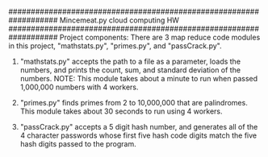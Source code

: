 ###################################################################
Mincemeat.py cloud computing HW
###################################################################
Project components: 
    There are 3 map reduce code modules in this project, "mathstats.py", "primes.py", and "passCrack.py".


1) "mathstats.py" accepts the path to a file as a parameter, loads the numbers, and prints 
the count, sum, and standard deviation of the numbers. NOTE: This module takes about a minute 
to run when passed 1,000,000 numbers with 4 workers.

2) "primes.py" finds primes from 2 to 10,000,000 that are palindromes. This module takes about 
30 seconds to run using 4 workers.

3) "passCrack.py" accepts a 5 digit hash number, and generates all of the 4 character passwords whose
first five hash code digits match the five hash digits passed to the program.


































